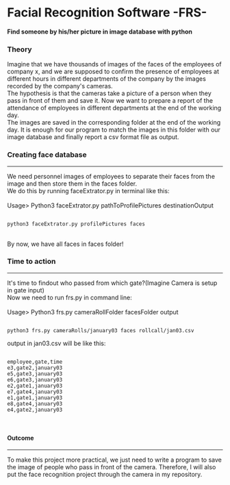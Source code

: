 # Facial Recognition Software -FRS-
**Find someone by his/her picture in image database with python**
<h3>
Theory 
</h3>
Imagine that we have thousands of images of the faces of the employees of company x, and we are supposed to confirm the presence of employees at different hours in different departments of the company by the images recorded by the company's cameras.
<br>
The hypothesis is that the cameras take a picture of a person when they pass in front of them and save it. Now we want to prepare a report of the attendance of employees in different departments at the end of the working day.
<br>
The images are saved in the corresponding folder at the end of the working day. It is enough for our program to match the images in this folder with our image database and finally report a csv format file as output.
<br>
<h3>
Creating face database
</h3>
<hr>
We need personnel images of employees to separate their faces from the image and then store them in the faces folder.
<br>
We do this by running faceExtrator.py in terminal like this:<br><br>
Usage> Python3 faceExtrator.py pathToProfilePictures destinationOutput

```shell

python3 faceExtrator.py profilePictures faces

```

<br>
By now, we have all faces in faces folder!
<br>
<h3>
Time to action
</h3>
<hr>
It's time to findout who passed from which gate?(Imagine Camera is setup in gate input)
<br>
Now we need to run frs.py in command line:
<br><br>
Usage> Python3 frs.py cameraRollFolder facesFolder output

```shell

python3 frs.py cameraRolls/january03 faces rollcall/jan03.csv

```

output in jan03.csv will be like this:

```csv

employee,gate,time
e3,gate2,january03
e5,gate3,january03
e6,gate3,january03
e2,gate1,january03
e7,gate4,january03
e1,gate1,january03
e8,gate4,january03
e4,gate2,january03

```
<br>
<h4>
Outcome
</h4>
<hr>
To make this project more practical, we just need to write a program to save the image of people who pass in front of the camera. Therefore, I will also put the face recognition project through the camera in my repository.
